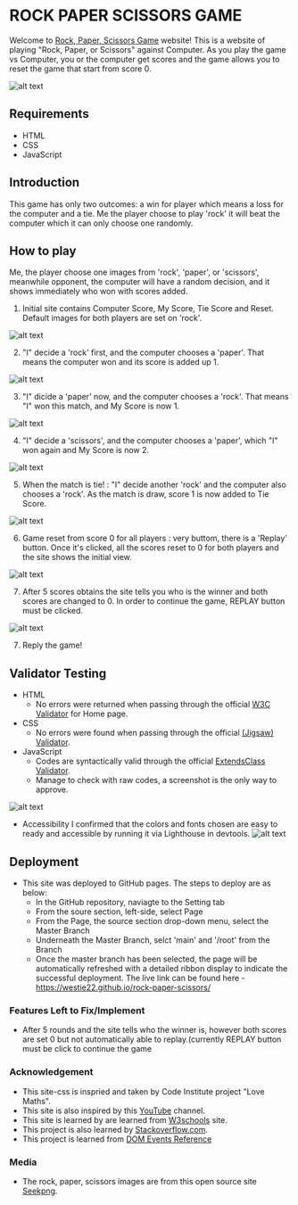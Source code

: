 # ROCK PAPER SCISSORS GAME

Welcome to [Rock, Paper, Scissors Game](https://westie22.github.io/rock-paper-scissors/) website!
This is a website of playing "Rock, Paper, or Scissors" against Computer. As you play the game vs Computer, you or the computer get scores and the game allows you to reset the game that start from score 0.

![alt text](media/responsive_devices.v2.png)

## Requirements
* HTML
* CSS
* JavaScript

## Introduction
This game has only two outcomes: a win for player which means a loss for the computer and a tie. Me the player choose to play 'rock' it will beat the computer which it can only choose one randomly.

## How to play
Me, the player choose one images from 'rock', 'paper', or 'scissors', meanwhile opponent, the computer will have a random decision, and it shows immediately who won with scores added.

1.  Initial site contains Computer Score, My Score, Tie Score and Reset. Default images for both players are set on 'rock'.

![alt text](media/initial_site_view.v2.png)

2. "I" decide a 'rock' first, and the computer chooses a 'paper'. That means the computer won and its score is added up 1.

![alt text](media/choice_of_rock.png)

3. "I" dicide a 'paper' now, and the computer chooses a 'rock'. That means "I" won this match, and My Score is now 1.

![alt text](media/choice_of_paper.png)

4. "I" decide a 'scissors', and the computer chooses a 'paper', which "I" won again and My Score is now 2.

![alt text](media/choice_of_scissors.png)

5. When the match is tie! : "I" decide another 'rock' and the computer also chooses a 'rock'. As the match is draw, score 1 is now added to Tie Score.

![alt text](media/tie_match.png)

6. Game reset from score 0 for all players : very buttom, there is a 'Replay' button. Once it's clicked, all the scores reset to 0 for both players and the site shows the initial view. 

![alt text](media/initial_site_view.v2.png)

7. After 5 scores obtains the site tells you who is the winner and both scores are changed to 0. In order to continue the game, REPLAY button must be clicked.

![alt text](media/winner_message.png)

7. Reply the game!

## Validator Testing
 - HTML
   - No errors were returned when passing through the official [W3C Validator](https://validator.w3.org/nu/?doc=https%3A%2F%2Fwestie22.github.io%2Frock-paper-scissors%2Findex.html) for Home page.
 - CSS
   - No errors were found when passing through the official [(Jigsaw) Validator](https://jigsaw.w3.org/css-validator/validator?uri=https%3A%2F%2Fwestie22.github.io%2Frock-paper-scissors%2F&profile=css3svg&usermedium=all&warning=1&vextwarning=&lang=en).
 - JavaScript
   - Codes are syntactically valid through the official [ExtendsClass Validator](https://extendsclass.com/javascript-fiddle.html).
   - Manage to check with raw codes, a screenshot is the only way to approve.
  
![alt text](media/js_code_validation.png)

- Accessibility
I confirmed that the colors and fonts chosen are easy to ready and accessible by running it via Lighthouse in devtools.
![alt text](media/lighthouse.png)

## Deployment
- This site was deployed to GitHub pages. The steps to deploy are as below:
  - In the GitHub repository, naviagte to the Setting tab
  - From the soure section, left-side, select Page
  - From the Page, the source section drop-down menu, select the Master Branch
  - Underneath the Master Branch, selct 'main' and '/root' from the Branch
  - Once the master branch has been selected, the page will be automatically refreshed with a detailed ribbon display to indicate the successful deployment.
The live link can be found here - https://westie22.github.io/rock-paper-scissors/

### Features Left to Fix/Implement
- After 5 rounds and the site tells who the winner is, however both scores are set 0 but not automatically able to replay.(currently REPLAY button must be click to continue the game

### Acknowledgement
- This site-css is inspried and taken by Code Institute project "Love Maths".
- This site is also inspired by this [YouTube](https://www.youtube.com/watch?v=EfAl9bwzVZk&t=5063s) channel.
- This site is learned by are learned from [W3schools](https://www.w3schools.com/) site.
- This project is also learned by [Stackoverflow.com](https://stackoverflow.com/).
- This project is learned from [DOM Events Reference](https://developer.mozilla.org/en-US/docs/Web/Events)

### Media
- The rock, paper, scissors images are from this open source site [Seekpng](https://www.seekpng.com/).

